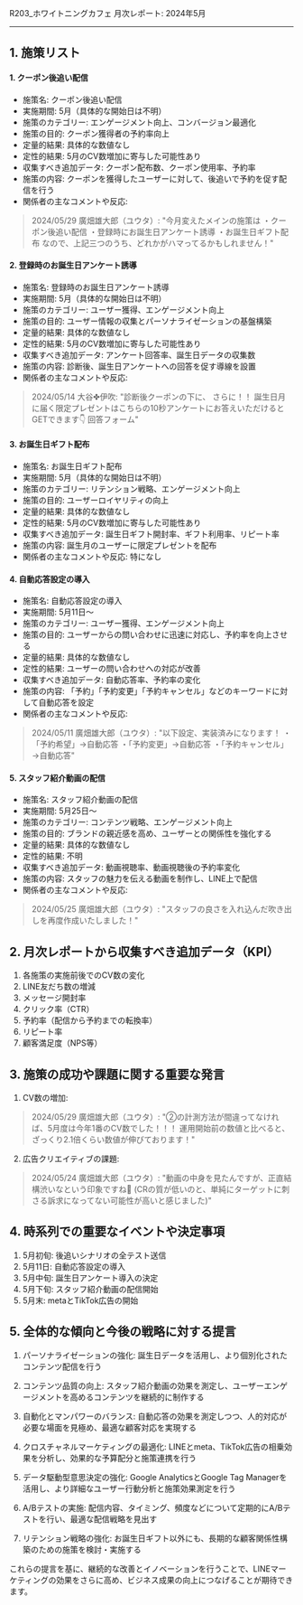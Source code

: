 R203_ホワイトニングカフェ 月次レポート: 2024年5月

---

## 1. 施策リスト

#### 1. クーポン後追い配信

- 施策名: クーポン後追い配信
- 実施期間: 5月（具体的な開始日は不明）
- 施策のカテゴリー: エンゲージメント向上、コンバージョン最適化
- 施策の目的: クーポン獲得者の予約率向上
- 定量的結果: 具体的な数値なし
- 定性的結果: 5月のCV数増加に寄与した可能性あり
- 収集すべき追加データ: クーポン配布数、クーポン使用率、予約率
- 施策の内容: クーポンを獲得したユーザーに対して、後追いで予約を促す配信を行う
- 関係者の主なコメントや反応:
> 2024/05/29 廣畑雄大郎（ユウタ）: "今月変えたメインの施策は ・クーポン後追い配信 ・登録時にお誕生日アンケート誘導 ・お誕生日ギフト配布 なので、上記三つのうち、どれかがハマってるかもしれません！"

#### 2. 登録時のお誕生日アンケート誘導

- 施策名: 登録時のお誕生日アンケート誘導
- 実施期間: 5月（具体的な開始日は不明）
- 施策のカテゴリー: ユーザー獲得、エンゲージメント向上
- 施策の目的: ユーザー情報の収集とパーソナライゼーションの基盤構築
- 定量的結果: 具体的な数値なし
- 定性的結果: 5月のCV数増加に寄与した可能性あり
- 収集すべき追加データ: アンケート回答率、誕生日データの収集数
- 施策の内容: 診断後、誕生日アンケートへの回答を促す導線を設置
- 関係者の主なコメントや反応:
> 2024/05/14 大谷✤伊吹: "診断後クーポンの下に、 さらに！！ 誕生日月に届く限定プレゼントはこちらの10秒アンケートにお答えいただけるとGETできます👇 回答フォーム"

#### 3. お誕生日ギフト配布

- 施策名: お誕生日ギフト配布
- 実施期間: 5月（具体的な開始日は不明）
- 施策のカテゴリー: リテンション戦略、エンゲージメント向上
- 施策の目的: ユーザーロイヤリティの向上
- 定量的結果: 具体的な数値なし
- 定性的結果: 5月のCV数増加に寄与した可能性あり
- 収集すべき追加データ: 誕生日ギフト開封率、ギフト利用率、リピート率
- 施策の内容: 誕生月のユーザーに限定プレゼントを配布
- 関係者の主なコメントや反応: 特になし

#### 4. 自動応答設定の導入

- 施策名: 自動応答設定の導入
- 実施期間: 5月11日～
- 施策のカテゴリー: ユーザー獲得、エンゲージメント向上
- 施策の目的: ユーザーからの問い合わせに迅速に対応し、予約率を向上させる
- 定量的結果: 具体的な数値なし
- 定性的結果: ユーザーの問い合わせへの対応が改善
- 収集すべき追加データ: 自動応答率、予約率の変化
- 施策の内容: 「予約」「予約変更」「予約キャンセル」などのキーワードに対して自動応答を設定
- 関係者の主なコメントや反応:
> 2024/05/11 廣畑雄大郎（ユウタ）: "以下設定、実装済みになります！ ・「予約希望」→自動応答 ・「予約変更」→自動応答 ・「予約キャンセル」→自動応答"

#### 5. スタッフ紹介動画の配信

- 施策名: スタッフ紹介動画の配信
- 実施期間: 5月25日～
- 施策のカテゴリー: コンテンツ戦略、エンゲージメント向上
- 施策の目的: ブランドの親近感を高め、ユーザーとの関係性を強化する
- 定量的結果: 具体的な数値なし
- 定性的結果: 不明
- 収集すべき追加データ: 動画視聴率、動画視聴後の予約率変化
- 施策の内容: スタッフの魅力を伝える動画を制作し、LINE上で配信
- 関係者の主なコメントや反応:
> 2024/05/25 廣畑雄大郎（ユウタ）: "スタッフの良さを入れ込んだ吹き出しを再度作成いたしました！"

## 2. 月次レポートから収集すべき追加データ（KPI）

1. 各施策の実施前後でのCV数の変化
2. LINE友だち数の増減
3. メッセージ開封率
4. クリック率（CTR）
5. 予約率（配信から予約までの転換率）
6. リピート率
7. 顧客満足度（NPS等）

## 3. 施策の成功や課題に関する重要な発言

1. CV数の増加:
> 2024/05/29 廣畑雄大郎（ユウタ）: "②の計測方法が間違ってなければ、5月度は今年1番のCV数でした！！！ 運用開始前の数値と比べると、ざっくり2.1倍くらい数値が伸びております！"

2. 広告クリエイティブの課題:
> 2024/05/24 廣畑雄大郎（ユウタ）: "動画の中身を見たんですが、正直結構渋いなという印象ですね🤔 (CRの質が低いのと、単純にターゲットに刺さる訴求になってない可能性が高いと感じました)"

## 4. 時系列での重要なイベントや決定事項

1. 5月初旬: 後追いシナリオの全テスト送信
2. 5月11日: 自動応答設定の導入
3. 5月中旬: 誕生日アンケート導入の決定
4. 5月下旬: スタッフ紹介動画の配信開始
5. 5月末: metaとTikTok広告の開始

## 5. 全体的な傾向と今後の戦略に対する提言

1. パーソナライゼーションの強化: 誕生日データを活用し、より個別化されたコンテンツ配信を行う

2. コンテンツ品質の向上: スタッフ紹介動画の効果を測定し、ユーザーエンゲージメントを高めるコンテンツを継続的に制作する

3. 自動化とマンパワーのバランス: 自動応答の効果を測定しつつ、人的対応が必要な場面を見極め、最適な顧客対応を実現する

4. クロスチャネルマーケティングの最適化: LINEとmeta、TikTok広告の相乗効果を分析し、効果的な予算配分と施策連携を行う

5. データ駆動型意思決定の強化: Google AnalyticsとGoogle Tag Managerを活用し、より詳細なユーザー行動分析と施策効果測定を行う

6. A/Bテストの実施: 配信内容、タイミング、頻度などについて定期的にA/Bテストを行い、最適な配信戦略を見出す

7. リテンション戦略の強化: お誕生日ギフト以外にも、長期的な顧客関係性構築のための施策を検討・実施する

これらの提言を基に、継続的な改善とイノベーションを行うことで、LINEマーケティングの効果をさらに高め、ビジネス成果の向上につなげることが期待できます。